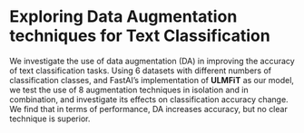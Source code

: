 # Exploring Data Augmentation techniques for Text Classification

We investigate the use of data augmentation (DA) in improving the accuracy of text classification tasks. Using 6 datasets with different numbers of classification classes, and FastAI’s implementation of **ULMFiT** as our model, we test the use of 8 augmentation techniques in isolation and in combination, and investigate its effects on classification accuracy change. We find that in terms of performance, DA increases accuracy, but no clear technique is superior.


